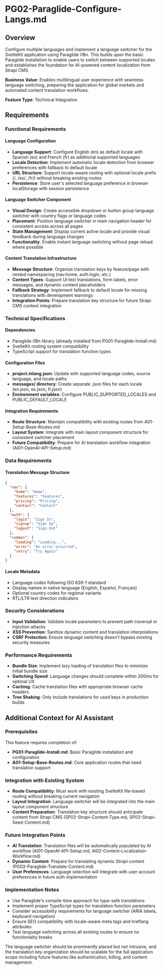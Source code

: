 # PG02-Paraglide-Configure-Langs.md

## Overview
Configure multiple languages and implement a language switcher for the SvelteKit application using Paraglide i18n. This builds upon the basic Paraglide installation to enable users to switch between supported locales and establishes the foundation for AI-powered content localization from Strapi CMS.

**Business Value**: Enables multilingual user experience with seamless language switching, preparing the application for global markets and automated content translation workflows.

**Feature Type**: Technical Integration

## Requirements

### Functional Requirements

#### Language Configuration
- **Language Support**: Configure English (en) as default locale with Spanish (es) and French (fr) as additional supported languages
- **Locale Detection**: Implement automatic locale detection from browser preferences with fallback to default locale
- **URL Structure**: Support locale-aware routing with optional locale prefix (/, /es/, /fr/) without breaking existing routes
- **Persistence**: Store user's selected language preference in browser localStorage with session persistence

#### Language Switcher Component
- **Visual Design**: Create accessible dropdown or button group language switcher with country flags or language codes
- **Placement**: Position language switcher in main navigation header for consistent access across all pages
- **State Management**: Display current active locale and provide visual feedback during language changes
- **Functionality**: Enable instant language switching without page reload where possible

#### Content Translation Infrastructure
- **Message Structure**: Organize translation keys by feature/page with nested namespacing (nav.home, auth.login, etc.)
- **Content Types**: Support UI text translations, form labels, error messages, and dynamic content placeholders
- **Fallback Strategy**: Implement fallback to default locale for missing translations with development warnings
- **Integration Points**: Prepare translation key structure for future Strapi CMS content integration

### Technical Specifications

#### Dependencies
- Paraglide i18n library (already installed from PG01-Paraglide-Install.md)
- SvelteKit routing system compatibility
- TypeScript support for translation function types

#### Configuration Files
- **project.inlang.json**: Update with supported language codes, source language, and locale paths
- **messages/ directory**: Create separate .json files for each locale (en.json, es.json, fr.json)
- **Environment variables**: Configure PUBLIC_SUPPORTED_LOCALES and PUBLIC_DEFAULT_LOCALE

#### Integration Requirements
- **Route Structure**: Maintain compatibility with existing routes from A01-Setup-Base-Routes.md
- **Layout System**: Integrate with main layout component structure for consistent switcher placement
- **Future Compatibility**: Prepare for AI translation workflow integration (AI01-OpenAI-API-Setup.md)

### Data Requirements

#### Translation Message Structure
```json
{
  "nav": {
    "home": "Home",
    "features": "Features", 
    "pricing": "Pricing",
    "contact": "Contact"
  },
  "auth": {
    "login": "Sign In",
    "signup": "Sign Up",
    "logout": "Sign Out"
  },
  "common": {
    "loading": "Loading...",
    "error": "An error occurred",
    "retry": "Try Again"
  }
}
```

#### Locale Metadata
- Language codes following ISO 639-1 standard
- Display names in native language (English, Español, Français)  
- Optional country codes for regional variants
- RTL/LTR text direction indicators

### Security Considerations
- **Input Validation**: Validate locale parameters to prevent path traversal or injection attacks
- **XSS Prevention**: Sanitize dynamic content and translation interpolations
- **CSRF Protection**: Ensure language switching doesn't bypass existing security measures

### Performance Requirements
- **Bundle Size**: Implement lazy loading of translation files to minimize initial bundle size
- **Switching Speed**: Language changes should complete within 200ms for optimal UX
- **Caching**: Cache translation files with appropriate browser cache headers
- **Tree Shaking**: Only include translations for used keys in production builds

## Additional Context for AI Assistant

### Prerequisites
This feature requires completion of:
- **PG01-Paraglide-Install.md**: Basic Paraglide installation and configuration
- **A01-Setup-Base-Routes.md**: Core application routes that need translation support

### Integration with Existing System
- **Route Compatibility**: Must work with existing SvelteKit file-based routing without breaking current navigation
- **Layout Integration**: Language switcher will be integrated into the main layout component structure
- **Content Preparation**: Translation key structure should anticipate content from Strapi CMS (SP02-Strapi-Content-Type.md, SP03-Strapi-Seed-Content.md)

### Future Integration Points
- **AI Translation**: Translation files will be automatically populated by AI workflow (AI01-OpenAI-API-Setup.md, AI02-Content-Localization-Workflow.md)
- **Dynamic Content**: Prepare for translating dynamic Strapi content (PG03-Paraglide-Translate-Content.md)
- **User Preferences**: Language selection will integrate with user account preferences in future auth implementation

### Implementation Notes
- Use Paraglide's compile-time approach for type-safe translations
- Implement proper TypeScript types for translation function parameters
- Consider accessibility requirements for language switcher (ARIA labels, keyboard navigation)
- Ensure SEO compatibility with locale-aware meta tags and hreflang attributes
- Test language switching across all existing routes to ensure no functionality breaks

The language switcher should be prominently placed but not intrusive, and the translation key organization should be scalable for the full application scope including future features like authentication, billing, and content management.
